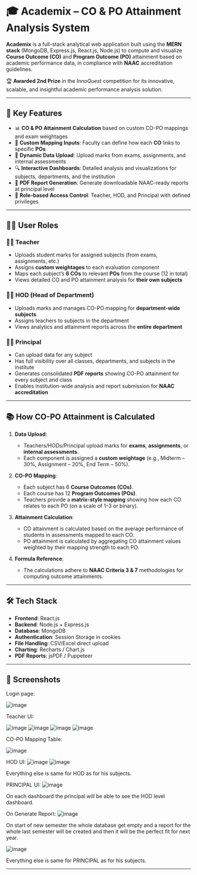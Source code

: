 # 🎓 Academix – CO & PO Attainment Analysis System

**Academix** is a full-stack analytical web application built using the **MERN stack** (MongoDB, Express.js, React.js, Node.js) to compute and visualize **Course Outcome (CO)** and **Program Outcome (PO)** attainment based on academic performance data, in compliance with **NAAC** accreditation guidelines.

🏆 **Awarded 2nd Prize** in the *InnoQuest* competition for its innovative, scalable, and insightful academic performance analysis solution.

---

## 🚀 Key Features

* 📊 **CO & PO Attainment Calculation** based on custom CO-PO mappings and exam weightages
* 🧠 **Custom Mapping Inputs**: Faculty can define how each **CO** links to specific **POs**
* 📝 **Dynamic Data Upload**: Upload marks from exams, assignments, and internal assessments
* 🔍 **Interactive Dashboards**: Detailed analysis and visualizations for subjects, departments, and the institution
* 📄 **PDF Report Generation**: Generate downloadable NAAC-ready reports at principal level
* 🏫 **Role-based Access Control**: Teacher, HOD, and Principal with defined privileges

---

## 🧑‍💼 User Roles

### 👨‍🏫 Teacher

* Uploads student marks for assigned subjects (from exams, assignments, etc.)
* Assigns **custom weightages** to each evaluation component
* Maps each subject’s **6 COs** to relevant **POs** from the course (12 in total)
* Views detailed CO and PO attainment analysis for **their own subjects**

### 🧑‍💼 HOD (Head of Department)

* Uploads marks and manages CO-PO mapping for **department-wide subjects**
* Assigns teachers to subjects in the department
* Views analytics and attainment reports across the **entire department**

### 🧑‍🎓 Principal

* Can upload data for any subject
* Has full visibility over all classes, departments, and subjects in the institute
* Generates consolidated **PDF reports** showing CO-PO attainment for every subject and class
* Enables institution-wide analysis and report submission for **NAAC accreditation**

---

## 📚 How CO-PO Attainment is Calculated

1. **Data Upload**:

   * Teachers/HODs/Principal upload marks for **exams**, **assignments**, or **internal assessments**.
   * Each component is assigned a **custom weightage** (e.g., Midterm – 30%, Assignment – 20%, End Term – 50%).

2. **CO-PO Mapping**:

   * Each subject has 6 **Course Outcomes (COs)**.
   * Each course has 12 **Program Outcomes (POs)**.
   * Teachers provide a **matrix-style mapping** showing how each CO relates to each PO (on a scale of 1–3 or binary).

3. **Attainment Calculation**:

   * CO attainment is calculated based on the average performance of students in assessments mapped to each CO.
   * PO attainment is calculated by aggregating CO attainment values weighted by their mapping strength to each PO.

4. **Formula Reference**:

   * The calculations adhere to **NAAC Criteria 3 & 7** methodologies for computing outcome attainments.

---

## 🛠️ Tech Stack

* **Frontend**: React.js
* **Backend**: Node.js + Express.js
* **Database**: MongoDB 
* **Authentication**: Session Storage in cookies
* **File Handling**: CSV/Excel direct upload
* **Charting**: Recharts / Chart.js
* **PDF Reports**: jsPDF / Puppeteer

---

## 📸 Screenshots

Login page:

![image](https://github.com/user-attachments/assets/db0461ba-1a92-410e-83c8-4a4ffc3d897e)

Teacher UI:

![image](https://github.com/user-attachments/assets/9d0ca1f1-0d85-4f8e-ab0b-b66ba40c95d9)
![image](https://github.com/user-attachments/assets/f678f081-53ad-4da2-8cbe-4ead55f02efc)
![image](https://github.com/user-attachments/assets/23713346-3ec1-4881-b51c-1278f1e84612)
![image](https://github.com/user-attachments/assets/68b7fdde-46fb-43b4-a079-20c54b98ab0f)

CO-PO Mapping Table:

![image](https://github.com/user-attachments/assets/19562134-92f5-4b5a-af37-0859e5295d9a)

HOD UI:
![image](https://github.com/user-attachments/assets/a25c5b31-fb45-4a81-ac2d-e9f7919a5758)
![image](https://github.com/user-attachments/assets/7571e636-31c5-4bc7-9925-e4d31c9d29b5)

Everything else is same for HOD as for his subjects.

PRINCIPAL UI:
![image](https://github.com/user-attachments/assets/135a19ac-1781-4705-9a22-997d7d679e02)

On each dashboard the principal will be able to see the HOD level dashboard.

On Generate Report:
![image](https://github.com/user-attachments/assets/4a4a9d4b-c288-467b-99d7-62b1df640984)

On start of new semester the whole database get empty and a report for the whole last semester will be created and then it will be the perfect fit for next year.

![image](https://github.com/user-attachments/assets/1b8270f1-8806-4de1-ae88-156b338b13f5)

Everything else is same for PRINCIPAL as for his subjects.

---


